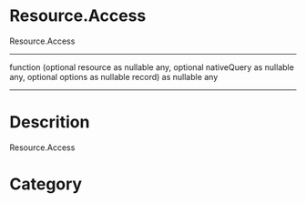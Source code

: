 ﻿# Resource.Access
Resource.Access
***
function (optional resource as nullable any, optional nativeQuery as nullable any, optional options as nullable record) as nullable any
***
# Descrition 
Resource.Access
# Category

